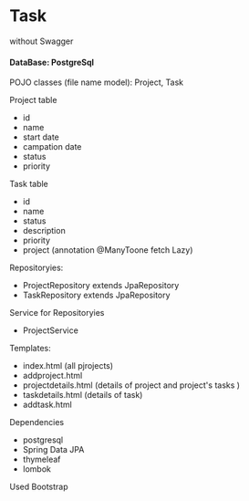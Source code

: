 # Task
without Swagger 
#### DataBase: PostgreSql
POJO classes (file name model): Project, Task 

Project table
- id
- name
- start date
- campation date
- status
- priority

Task table
- id
- name
- status
- description 
- priority
- project (annotation @ManyToone fetch Lazy)

Repositoryies: 
- ProjectRepository extends JpaRepository
- TaskRepository extends JpaRepository

Service for Repositoryies
 - ProjectService 

Templates:
- index.html (all pjrojects)
- addproject.html
- projectdetails.html (details of project and project's tasks )
- taskdetails.html (details of task)
- addtask.html


Dependencies
- postgresql
- Spring Data JPA
- thymeleaf
- lombok

Used Bootstrap
